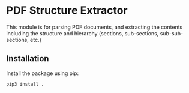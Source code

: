# PDF Structure Extractor

This module is for parsing PDF documents, and extracting the contents including the structure and hierarchy (sections, sub-sections, sub-sub-sections, etc.)

## Installation

Install the package using pip:

```bash
pip3 install .
```